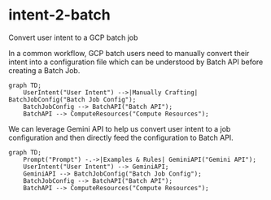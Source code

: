 # intent-2-batch
Convert user intent to a GCP batch job

In a common workflow, GCP batch users need to manually convert their intent into a configuration file which can be understood by Batch API before creating a Batch Job.

```mermaid
graph TD;
    UserIntent("User Intent") -->|Manually Crafting| BatchJobConfig("Batch Job Config");
    BatchJobConfig --> BatchAPI("Batch API");
    BatchAPI --> ComputeResources("Compute Resources");
```

We can leverage Gemini API to help us convert user intent to a job configuration and then directly feed the configuration to Batch API.

```mermaid
graph TD;
    Prompt("Prompt") -.->|Examples & Rules| GeminiAPI("Gemini API");
    UserIntent("User Intent") --> GeminiAPI;
    GeminiAPI --> BatchJobConfig("Batch Job Config");
    BatchJobConfig --> BatchAPI("Batch API");
    BatchAPI --> ComputeResources("Compute Resources");
```

